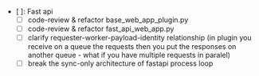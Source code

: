   - [ ]: Fast api
    - [ ] code-review & refactor base_web_app_plugin.py
    - [ ] code-review & refactor fast_api_web_app.py
    - [ ] clarify requester-worker-payload-identity relationship (in plugin you receive on a queue the requests then you put the responses on another queue - what if you have multiple requests in paralel)
    - [ ] break the sync-only architecture of fastapi process loop